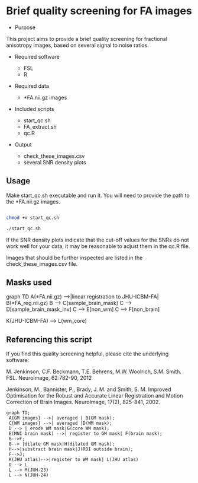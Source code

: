 # Brief quality screening for FA images

* Purpose

This project aims to provide a brief quality screening for fractional anisotropy images, based on several signal to noise ratios. 

* Required software
	- FSL
	- R

* Required data
 	- *FA.nii.gz images

* Included scripts
	- start_qc.sh
	- FA_extract.sh
	- qc.R

* Output
	- check_these_images.csv 
	- several SNR density plots

## Usage

Make start_qc.sh executable and run it. You will need to provide the path to the *FA.nii.gz images.

```bash

chmod +x start_qc.sh

./start_qc.sh

```

If the SNR density plots indicate that the cut-off values for the SNRs do not work well for your data, it may be reasonable to adjust them in the qc.R file. 

Images that should be further inspected are listed in the check_these_images.csv file.

## Masks used
 


graph TD
    A(*FA.nii.gz) -->|linear registration to JHU-ICBM-FA| B(*FA_reg.nii.gz)
    B --> C(sample_brain_mask)
    C --> D[sample_brain_mask_inv]
    C --> E[non_wm]
    C --> F[non_brain]
    
  K(JHU-ICBM-FA) --> L(wm_core)



## Referencing this script

If you find this quality screening helpful, please cite the underlying software:

M. Jenkinson, C.F. Beckmann, T.E. Behrens, M.W. Woolrich, S.M. Smith. FSL. NeuroImage, 62:782-90, 2012 

Jenkinson, M., Bannister, P., Brady, J. M. and Smith, S. M. Improved Optimisation for the Robust and Accurate Linear Registration and Motion Correction of Brain Images. NeuroImage, 17(2), 825-841, 2002. 


```mermaid
graph TD;
 A{GM images} -->| averaged | B(GM mask);
 C{WM images} -->| averaged |D(WM mask);
 D --> | erode WM mask|G(core WM mask);
 E(MNI brain mask) -->| register to GM mask| F(brain mask);
 B-->F;
 B--> |dilate GM mask|H(dilated GM mask);
 H-->|substract brain mask|J(ROI outside brain);
 F-->J;
 K(JHU atlas)-->|register to WM mask| L(JHU atlas)
 D --> L
 L --> M(JUH-23)
 L --> N(JUH-24)
  
```
